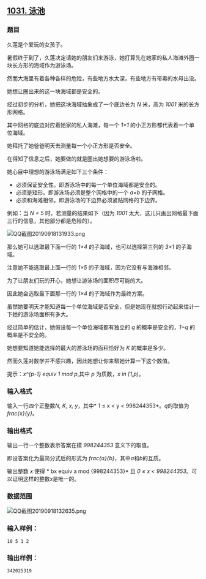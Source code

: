 ## [1031. 泳池](https://www.acwing.com/problem/content/1033/)

### 题目

久莲是个爱玩的女孩子。

暑假终于到了，久莲决定请她的朋友们来游泳，她打算先在她家的私人海滩外圈一块长方形的海域作为游泳场。

然而大海里有着各种各样的危险，有些地方水太深，有些地方有带毒的水母出没。

她想让圈出来的这一块海域都是安全的。

经过初步的分析，她把这块海域抽象成了一个底边长为 *N* 米，高为 *1001* 米的长方形网格。

其中网格的底边对应着她家的私人海滩，每一个 *1×1* 的小正方形都代表着一个单位海域。

她拜托了她爸爸明天去测量每一个小正方形是否安全。

在得知了信息之后，她要做的就是圈出她想要的游泳场啦。

她心目中理想的游泳场满足如下三个条件：

- 必须保证安全性。即游泳场中的每一个单位海域都是安全的。
- 必须是矩形。即游泳场必须是整个网格中的一个 *a×b* 的子网格。
- 必须和海滩相邻。即游泳场的下边界必须紧贴网格的下边界。

例如：当 *N = 5* 时，若测量的结果如下（因为 *1001* 太大，这儿只画出网格最下面 三行的信息，其他部分都是危险的）。

 ![QQ截图20190918131933.png](https://cdn.acwing.com/media/article/image/2019/09/18/19_ef8e2078d9-QQ截图20190918131933.png)

那么她可以选取最下面一行的 *1×4* 的子海域，也可以选择第三列的 *3×1* 的子海域。

注意她不能选取最上面一行的 *1×5* 的子海域，因为它没有与海滩相邻。

为了让朋友们玩的开心，她想让游泳场的面积尽可能的大。

因此她会选取最下面那一行的 *1×4* 的子海域作为最终方案。

虽然她要明天才能知道每一个单位海域是否安全，但是她现在就想行动起来估计一下她的游泳场面积有多大。

经过简单的估计，她假设每一个单位海域都有独立的 *q* 的概率是安全的，*1−q* 的概率是不安全的。

她想要知道她能选择的最大的游泳场的面积恰好为 *K* 的概率是多少。

然而久莲对数学并不感兴趣，因此她想让你来帮她计算一下这个数值。

提示：*x^{p-1} equiv 1 mod p*,其中 *p* 为质数，*x in [1,p)*。

### 输入格式

输入一行四个正整数*N, K, x, y*，其中* 1 ≤ x < y < 998244353*。*q*的取值为*frac{x}{y}*。

### 输出格式

输出一行一个整数表示答案在模 *998244353* 意义下的取值。

即设答案化为最简分式后的形式为 *frac{a}{b}*，其中*a*和*b*的互质。

输出整数 *x* 使得 * bx equiv a mod {998244353}* 且 *0 ≤ x < 998244353*。可以证明这样的整数*x*是唯一的。

### 数据范围

 ![QQ截图20190918132635.png](https://cdn.acwing.com/media/article/image/2019/09/18/19_e6ffd6c6d9-QQ截图20190918132635.png)

### 输入样例：

```
10 5 1 2
```

### 输出样例：

```
342025319
```
